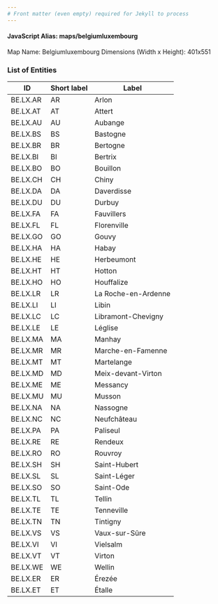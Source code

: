 ```yaml
---
# Front matter (even empty) required for Jekyll to process
---
```


#### JavaScript Alias: maps/belgiumluxembourg

Map Name: Belgiumluxembourg
Dimensions (Width x Height): 401x551





### List of Entities

ID | Short label | Label
---|---|---|
BE.LX.AR|AR|Arlon
BE.LX.AT|AT|Attert
BE.LX.AU|AU|Aubange
BE.LX.BS|BS|Bastogne
BE.LX.BR|BR|Bertogne
BE.LX.BI|BI|Bertrix
BE.LX.BO|BO|Bouillon
BE.LX.CH|CH|Chiny
BE.LX.DA|DA|Daverdisse
BE.LX.DU|DU|Durbuy
BE.LX.FA|FA|Fauvillers
BE.LX.FL|FL|Florenville
BE.LX.GO|GO|Gouvy
BE.LX.HA|HA|Habay
BE.LX.HE|HE|Herbeumont
BE.LX.HT|HT|Hotton
BE.LX.HO|HO|Houffalize
BE.LX.LR|LR|La Roche-en-Ardenne
BE.LX.LI|LI|Libin
BE.LX.LC|LC|Libramont-Chevigny
BE.LX.LE|LE|Léglise
BE.LX.MA|MA|Manhay
BE.LX.MR|MR|Marche-en-Famenne
BE.LX.MT|MT|Martelange
BE.LX.MD|MD|Meix-devant-Virton
BE.LX.ME|ME|Messancy
BE.LX.MU|MU|Musson
BE.LX.NA|NA|Nassogne
BE.LX.NC|NC|Neufchâteau
BE.LX.PA|PA|Paliseul
BE.LX.RE|RE|Rendeux
BE.LX.RO|RO|Rouvroy
BE.LX.SH|SH|Saint-Hubert
BE.LX.SL|SL|Saint-Léger
BE.LX.SO|SO|Saint-Ode
BE.LX.TL|TL|Tellin
BE.LX.TE|TE|Tenneville
BE.LX.TN|TN|Tintigny
BE.LX.VS|VS|Vaux-sur-Sûre
BE.LX.VI|VI|Vielsalm
BE.LX.VT|VT|Virton
BE.LX.WE|WE|Wellin
BE.LX.ER|ER|Érezée
BE.LX.ET|ET|Étalle


